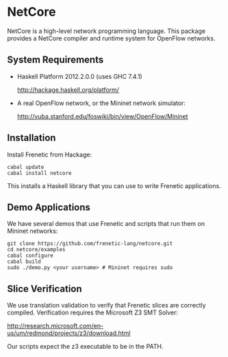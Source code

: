 NetCore
========

NetCore is a high-level network programming language. This package provides
a NetCore compiler and runtime system for OpenFlow networks.

System Requirements
-------------------

- Haskell Platform 2012.2.0.0 (uses GHC 7.4.1)

    http://hackage.haskell.org/platform/

- A real OpenFlow network, or the Mininet network simulator:

    http://yuba.stanford.edu/foswiki/bin/view/OpenFlow/Mininet

Installation
------------

Install Frenetic from Hackage:

    cabal update
    cabal install netcore

This installs a Haskell library that you can use to write Frenetic applications.

Demo Applications
------------------

We have several demos that use Frenetic and scripts that run them on Mininet
networks:

    git clone https://github.com/frenetic-lang/netcore.git
    cd netcore/examples
    cabal configure
    cabal build
    sudo ./demo.py <your username> # Mininet requires sudo

Slice Verification
------------------

We use translation validation to verify that Frenetic slices are correctly
compiled. Verification requires the Microsoft Z3 SMT Solver:

  http://research.microsoft.com/en-us/um/redmond/projects/z3/download.html

Our scripts expect the z3 executable to be in the PATH.
